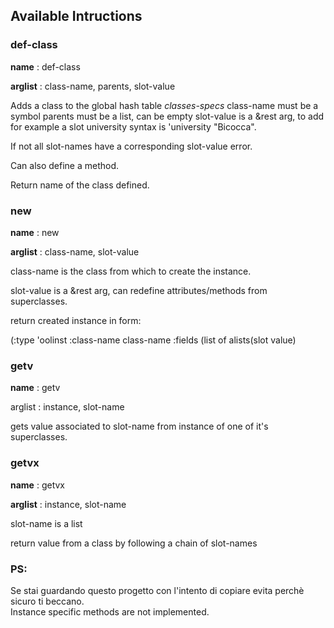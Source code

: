 ## Available Intructions


### def-class
**name** : def-class  

**arglist** : class-name, parents, slot-value 

Adds a class to the global hash table *classes-specs*
class-name must be a symbol
parents must be a list, can be empty
slot-value is a &rest arg, to add for example
a slot university syntax is 'university "Bicocca".

If not all slot-names have a corresponding slot-value error.

Can also define a method.

Return name of the class defined.

  
### new
**name** : new

**arglist** : class-name, slot-value

class-name is the class from which to create the instance.

slot-value is a &rest arg, can redefine attributes/methods from superclasses.

return created instance in form:

(:type 'oolinst :class-name class-name :fields (list of alists(slot value)


### getv
**name** : getv

arglist : instance, slot-name

gets value associated to slot-name from instance of one of it's superclasses.  


### getvx
**name** : getvx

**arglist** : instance, slot-name

slot-name is a list

return value from a class by following a chain of slot-names



### PS:
Se stai guardando questo progetto con l'intento di copiare evita perchè sicuro ti beccano.  
Instance specific methods are not implemented.
